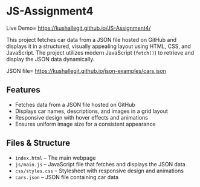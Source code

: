 # JS-Assignment4

Live Demo= https://kushallegit.github.io/JS-Assignment4/

This project fetches car data from a JSON file hosted on GitHub and displays it in a structured, visually appealing layout using HTML, CSS, and JavaScript. The project utilizes modern JavaScript (`fetch()`) to retrieve and display the JSON data dynamically. 

JSON file= https://kushallegit.github.io/json-examples/cars.json

## **Features**  
- Fetches data from a JSON file hosted on GitHub  
- Displays car names, descriptions, and images in a grid layout  
- Responsive design with hover effects and animations  
- Ensures uniform image size for a consistent appearance  

## **Files & Structure**  
- `index.html` – The main webpage  
- `js/main.js` – JavaScript file that fetches and displays the JSON data  
- `css/styles.css` – Stylesheet with responsive design and animations  
- `cars.json` – JSON file containing car data 
